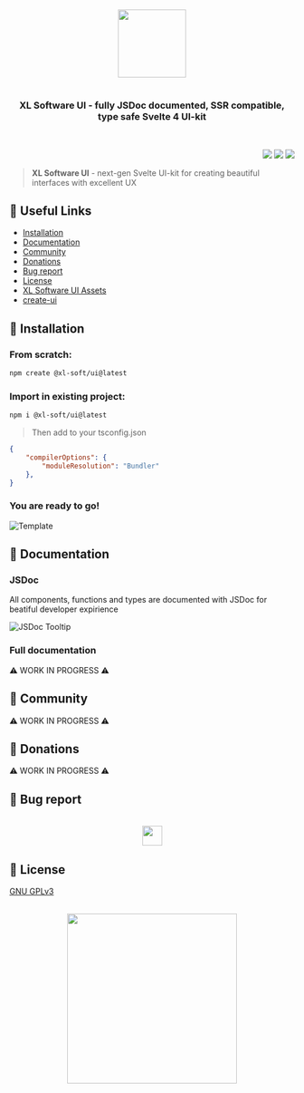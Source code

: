 <br/>
<br/>
<div align="middle">
    <img src="https://i.imgur.com/7YGA9Jv.png" height=120>
</div>

#

<h3 align="center">
    <strong>XL Software UI</strong> - fully JSDoc documented, SSR compatible, type safe Svelte 4 UI-kit 
</h3>
<br/>
<p align="right">
    <img src="https://i.imgur.com/XfArZkI.png" />
    <img src="https://i.imgur.com/ZXDQfPA.png" />
    <img src="https://i.imgur.com/h8cehu5.png" />
</p>

> **XL Software UI** - next-gen Svelte UI-kit for creating beautiful interfaces with excellent UX 

<h2 id="install"><strong>🔗 Useful Links</strong></h2>

* <a href="#install">Installation</a>
* <a href="#docs">Documentation</a>
* <a href="#community">Community</a>
* <a href="#sponsor">Donations</a>
* <a href="#bugs">Bug report</a>
* <a href="#license">License</a>
* <a href="https://github.com/xl-soft/ui-assets">XL Software UI Assets</a>
* <a href="https://github.com/xl-soft/create-ui">create-ui</a>

<h2 id="install"><strong>💾 Installation</strong></h2>

### **From scratch:**

``` bash
npm create @xl-soft/ui@latest
```

### **Import in existing project:**

``` bash
npm i @xl-soft/ui@latest
```

> Then add to your tsconfig.json

```json
{
    "compilerOptions": {
        "moduleResolution": "Bundler"
    },
}
```

### You are ready to go!

![Template](https://i.imgur.com/kGvb8TQ.png)

<h2 id="docs"><strong>📄 Documentation</strong></h2>

### **JSDoc**

All components, functions and types are documented with JSDoc for beatiful developer expirience

![JSDoc Tooltip](https://i.imgur.com/yWT72uW.png)

### **Full documentation**

⚠️ WORK IN PROGRESS ⚠️

<h2 id="community"><strong>👋 Community</strong></h2>

⚠️ WORK IN PROGRESS ⚠️

<h2 id="sponsor"><strong>💸 Donations</strong></h2>

⚠️ WORK IN PROGRESS ⚠️

<h2 id="bugs"><strong>🐞 Bug report</strong></h2>
<br/>
<div align="middle">
    <a href="https://github.com/xl-soft/ui/issues/new/choose" >
        <img src="https://i.imgur.com/7x5Rq8M.png"  height=35>
    </a>
</div>

<h2 id="license"><strong>📜 License</strong></h2>

[GNU GPLv3](https://github.com/xl-soft/blob/master/LICENSE.md)

<br/>
<div align="center">
  <a href="https://vk.com/xlsoftware" target="_blank" rel="noreferrer">
    <img src="https://i.imgur.com/xxZkZfo.png" width=300>
  </a>
</div>

